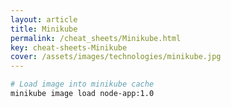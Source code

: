 ```yaml
---
layout: article
title: Minikube
permalink: /cheat_sheets/Minikube.html
key: cheat-sheets-Minikube
cover: /assets/images/technologies/minikube.jpg
---
```


```bash
# Load image into minikube cache
minikube image load node-app:1.0 

```
